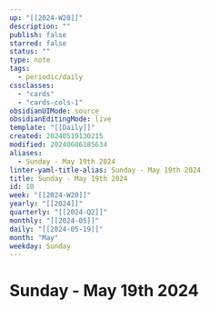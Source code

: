 ```yaml
---
up: "[[2024-W20]]"
description: ""
publish: false
starred: false
status: ""
type: note
tags:
  - periodic/daily
cssclasses:
  - "cards"
  - "cards-cols-1"
obsidianUIMode: source
obsidianEditingMode: live
template: "[[Daily]]"
created: 20240519130215
modified: 20240606185634
aliases:
  - Sunday - May 19th 2024
linter-yaml-title-alias: Sunday - May 19th 2024
title: Sunday - May 19th 2024
id: 10
week: "[[2024-W20]]"
yearly: "[[2024]]"
quarterly: "[[2024-Q2]]"
monthly: "[[2024-05]]"
daily: "[[2024-05-19]]"
month: "May"
weekday: Sunday
---
```


# Sunday - May 19th 2024
